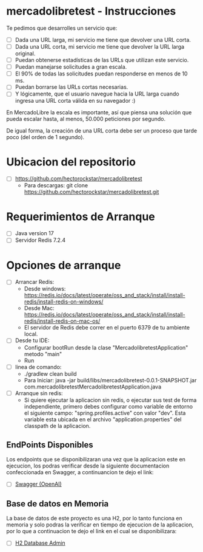 # mercadolibretest - Instrucciones

Te pedimos que desarrolles un servicio que:
- [ ] Dada una URL larga, mi servicio me tiene que devolver una URL corta.
- [ ] Dada una URL corta, mi servicio me tiene que devolver la URL larga original.
- [ ] Puedan obtenerse estadísticas de las URLs que utilizan este servicio.
- [ ] Puedan manejarse solicitudes a gran escala.
- [ ] El 90% de todas las solicitudes puedan responderse en menos de 10 ms.
- [ ] Puedan borrarse las URLs cortas necesarias.
- [ ] Y lógicamente, que el usuario navegue hacia la URL larga cuando ingresa una URL corta válida en su navegador :)

En MercadoLibre la escala es importante, así que piensa una solución que pueda escalar
hasta, al menos, 50.000 peticiones por segundo.

De igual forma, la creación de una URL corta debe ser un proceso que tarde poco (del orden
de 1 segundo).

# Ubicacion del repositorio
- [ ] https://github.com/hectorockstar/mercadolibretest
  - Para descargas: git clone https://github.com/hectorockstar/mercadolibretest.git

# Requerimientos de Arranque
- [ ] Java version 17
- [ ] Servidor Redis 7.2.4

# Opciones de arranque
- [ ] Arrancar Redis:
  - Desde windows: https://redis.io/docs/latest/operate/oss_and_stack/install/install-redis/install-redis-on-windows/
  - Desde Mac: https://redis.io/docs/latest/operate/oss_and_stack/install/install-redis/install-redis-on-mac-os/
  - El servidor de Redis debe correr en el puerto 6379 de tu ambiente local. 
- [ ] Desde tu IDE:
  - Configurar bootRun desde la clase "MercadolibretestApplication" metodo "main"
  - Run
- [ ] linea de comando:
  - ./gradlew clean build
  - Para Iniciar: java -jar build/libs/mercadolibretest-0.0.1-SNAPSHOT.jar com.mercadolibretestMercadolibretestApplication.java
- [ ] Arranque sin redis:
  - Si quiere ejecutar la aplicacion sin redis, o ejecutar sus test de forma independiente, primero debes configurar como variable de entorno el siguiente campo: "spring.profiles.active" con valor "dev". Esta variable esta ubicada en el archivo "application.properties" del classpath de la aplicacion.


## EndPoints Disponibles
Los endpoints que se disponibilizaran una vez que la aplicacion este en ejecucion, los podras verificar desde la siguiente documentacion confeccionada en Swagger, a continuancion te dejo el link:
- [ ] [Swagger (OpenAI)](http://localhost:1004/swagger-ui/index.html)


## Base de datos en Memoria
La base de datos de este proyecto es una H2, por lo tanto funciona en memoria y solo podras la verificar en tiempo de ejecucion de la aplicacion, por lo que a continuacion te dejo el link en el cual se disponibilizara:

- [ ] [H2 Database Admin](http://localhost:1004/h2-console/)